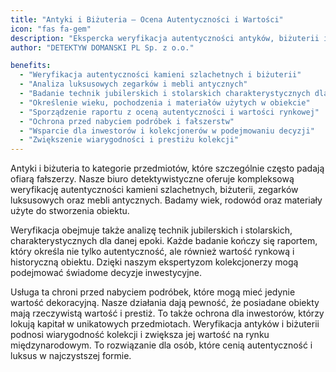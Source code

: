 ```yaml
---
title: "Antyki i Biżuteria – Ocena Autentyczności i Wartości"
icon: "fas fa-gem"
description: "Ekspercka weryfikacja autentyczności antyków, biżuterii i zegarków. DETEKTYW DOMANSKI zapewnia rzetelną ocenę wieku, pochodzenia i wartości rynkowej obiektów kolekcjonerskich."
author: "DETEKTYW DOMANSKI PL Sp. z o.o."

benefits:
  - "Weryfikacja autentyczności kamieni szlachetnych i biżuterii"
  - "Analiza luksusowych zegarków i mebli antycznych"
  - "Badanie technik jubilerskich i stolarskich charakterystycznych dla epoki"
  - "Określenie wieku, pochodzenia i materiałów użytych w obiekcie"
  - "Sporządzenie raportu z oceną autentyczności i wartości rynkowej"
  - "Ochrona przed nabyciem podróbek i fałszerstw"
  - "Wsparcie dla inwestorów i kolekcjonerów w podejmowaniu decyzji"
  - "Zwiększenie wiarygodności i prestiżu kolekcji"
---
```


Antyki i biżuteria to kategorie przedmiotów, które szczególnie często padają ofiarą fałszerzy. Nasze biuro detektywistyczne oferuje kompleksową weryfikację autentyczności kamieni szlachetnych, biżuterii, zegarków luksusowych oraz mebli antycznych. Badamy wiek, rodowód oraz materiały użyte do stworzenia obiektu.

Weryfikacja obejmuje także analizę technik jubilerskich i stolarskich, charakterystycznych dla danej epoki. Każde badanie kończy się raportem, który określa nie tylko autentyczność, ale również wartość rynkową i historyczną obiektu. Dzięki naszym ekspertyzom kolekcjonerzy mogą podejmować świadome decyzje inwestycyjne.

Usługa ta chroni przed nabyciem podróbek, które mogą mieć jedynie wartość dekoracyjną. Nasze działania dają pewność, że posiadane obiekty mają rzeczywistą wartość i prestiż. To także ochrona dla inwestorów, którzy lokują kapitał w unikatowych przedmiotach. Weryfikacja antyków i biżuterii podnosi wiarygodność kolekcji i zwiększa jej wartość na rynku międzynarodowym. To rozwiązanie dla osób, które cenią autentyczność i luksus w najczystszej formie.

